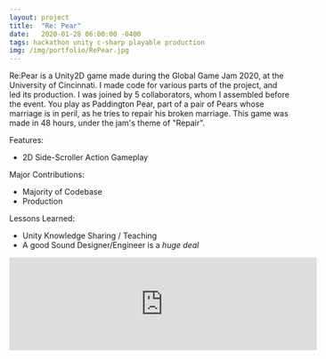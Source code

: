 ```yaml
---
layout: project
title:  "Re: Pear"
date:   2020-01-28 06:00:00 -0400
tags: hackathon unity c-sharp playable production
img: /img/portfolio/RePear.jpg
---
```


Re:Pear is a Unity2D game made during the Global Game Jam 2020, at the University of Cincinnati. I made code for various parts of the project, and led its production. I was joined by 5 collaborators, whom I assembled before the event. You play as Paddington Pear, part of a pair of Pears whose marriage is in peril, as he tries to repair his broken marriage. This game was made in 48 hours, under the jam's theme of "Repair".

Features:
- 2D Side-Scroller Action Gameplay

Major Contributions:
- Majority of Codebase
- Production

Lessons Learned:
- Unity Knowledge Sharing / Teaching
- A good Sound Designer/Engineer is a *huge deal*

<iframe frameborder="0" src="https://itch.io/embed/708746?bg_color=222222&amp;fg_color=eeeeee&amp;border_color=363636" width="552" height="167"><a href="https://swiimii.itch.io/re-pear">Re: Pear by swiimii</a></iframe>